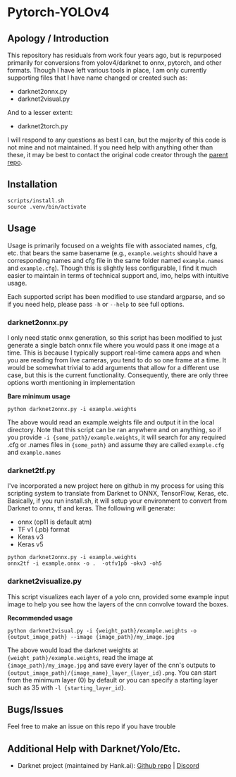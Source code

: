 # Pytorch-YOLOv4

## Apology / Introduction

This repository has residuals from work four years ago, but is repurposed
primarily for conversions from yolov4/darknet to onnx, pytorch, and other
formats. Though I have left various tools in place, I am only currently
supporting files that I have name changed or created such as:

* darknet2onnx.py
* darknet2visual.py

And to a lesser extent:

* darknet2torch.py

I will respond to any questions as best I can, but the majority of this
code is not mine and not maintained. If you need help with anything other
than these, it may be best to contact the original code creator through
the [parent repo](https://github.com/Tianxiaomo/pytorch-YOLOv4).

## Installation

```
scripts/install.sh
source .venv/bin/activate
```

## Usage

Usage is primarily focused on a weights file with associated names, cfg,
etc. that bears the same basename (e.g., `example.weights` should have
a corresponding names and cfg file in the same folder named `example.names`
and `example.cfg`). Though this is slightly less configurable, I find it
much easier to maintain in terms of technical support and, imo, helps with
intuitive usage.

Each supported script has been modified to use standard argparse, and so if
you need help, please pass `-h` or `--help` to see full options.

### darknet2onnx.py

I only need static onnx generation, so this script has been modified to just
generate a single batch onnx file where you would pass it one image at a time.
This is because I typically support real-time camera apps and when you are
reading from live cameras, you tend to do so one frame at a time. It would be
somewhat trivial to add arguments that allow for a different use case, but this
is the current functionality. Consequently, there are only three options worth
mentioning in implementation

**Bare minimum usage**

```
python darknet2onnx.py -i example.weights
```

The above would read an example.weights file and output it in the local
directory. Note that this script can be ran anywhere and on anything, so
if you provide `-i {some_path}/example.weights`, it will search for any
required .cfg or .names files in `{some_path}` and assume they are called
`example.cfg` and `example.names`

### darknet2tf.py

I've incorporated a new project here on github in my process for using this
scripting system to translate from Darknet to ONNX, TensorFlow, Keras, etc.
Basically, if you run install.sh, it will setup your environment to convert
from Darknet to onnx, tf and keras. The following will generate:

* onnx (op11 is default atm)
* TF v1 (.pb) format
* Keras v3
* Keras v5

```
python darknet2onnx.py -i example.weights
onnx2tf -i example.onnx -o .  -otfv1pb -okv3 -oh5
```

### darknet2visualize.py

This script visualizes each layer of a yolo cnn, provided some example input
image to help you see how the layers of the cnn convolve toward the boxes.

**Recommended usage**
```
python darknet2visual.py -i {weight_path}/example.weights -o {output_image_path} --image {image_path}/my_image.jpg
```

The above would load the darknet weights at `{weight_path}/example.weights`, read the image at `{image_path}/my_image.jpg`
and save every layer of the cnn's outputs to `{output_image_path}/{image_name}_layer_{layer_id}.png`. You can start from
the minimum layer (0) by default or you can specify a starting layer such as 35 with `-l {starting_layer_id}`.

## Bugs/Issues

Feel free to make an issue on this repo if you have trouble

## Additional Help with Darknet/Yolo/Etc.

* Darknet project (maintained by Hank.ai): [Github repo](https://github.com/hank-ai/darknet) | [Discord](https://discord.gg/zSq8rtW)


